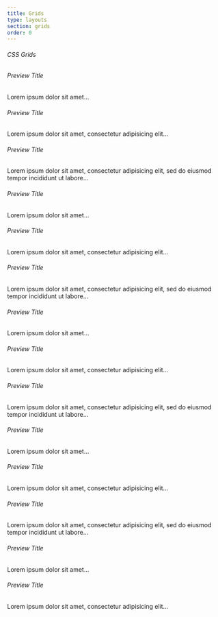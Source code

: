 ```yaml
---
title: Grids
type: layouts
section: grids
order: 0
---
```


<h6>CSS Grids</h6>

<div class="grid">
	<div class="grid-item"><div class="preview preview-vertical"><div class="preview-header bg-silver"></div><div class="preview-body"><div class="preview-text"><h6>Preview Title</h6><p>Lorem ipsum dolor sit amet...</p></div></div></div></div>
	<div class="grid-item"><div class="preview preview-vertical"><div class="preview-header bg-silver"></div><div class="preview-body"><div class="preview-text"><h6>Preview Title</h6><p>Lorem ipsum dolor sit amet, consectetur adipisicing elit...</p></div></div></div></div>
	<div class="grid-item"><div class="preview preview-vertical"><div class="preview-header bg-silver"></div><div class="preview-body"><div class="preview-text"><h6>Preview Title</h6><p>Lorem ipsum dolor sit amet, consectetur adipisicing elit, sed do eiusmod tempor incididunt ut labore...</p></div></div></div></div>
	<div class="grid-item"><div class="preview preview-vertical"><div class="preview-header bg-silver"></div><div class="preview-body"><div class="preview-text"><h6>Preview Title</h6><p>Lorem ipsum dolor sit amet...</p></div></div></div></div>
	<div class="grid-item"><div class="preview preview-vertical"><div class="preview-header bg-silver"></div><div class="preview-body"><div class="preview-text"><h6>Preview Title</h6><p>Lorem ipsum dolor sit amet, consectetur adipisicing elit...</p></div></div></div></div>
	<div class="grid-item"><div class="preview preview-vertical"><div class="preview-header bg-silver"></div><div class="preview-body"><div class="preview-text"><h6>Preview Title</h6><p>Lorem ipsum dolor sit amet, consectetur adipisicing elit, sed do eiusmod tempor incididunt ut labore...</p></div></div></div></div>
	<div class="grid-item"><div class="preview preview-vertical"><div class="preview-header bg-silver"></div><div class="preview-body"><div class="preview-text"><h6>Preview Title</h6><p>Lorem ipsum dolor sit amet...</p></div></div></div></div>
	<div class="grid-item"><div class="preview preview-vertical"><div class="preview-header bg-silver"></div><div class="preview-body"><div class="preview-text"><h6>Preview Title</h6><p>Lorem ipsum dolor sit amet, consectetur adipisicing elit...</p></div></div></div></div>
	<div class="grid-item"><div class="preview preview-vertical"><div class="preview-header bg-silver"></div><div class="preview-body"><div class="preview-text"><h6>Preview Title</h6><p>Lorem ipsum dolor sit amet, consectetur adipisicing elit, sed do eiusmod tempor incididunt ut labore...</p></div></div></div></div>
	<div class="grid-item"><div class="preview preview-vertical"><div class="preview-header bg-silver"></div><div class="preview-body"><div class="preview-text"><h6>Preview Title</h6><p>Lorem ipsum dolor sit amet...</p></div></div></div></div>
	<div class="grid-item"><div class="preview preview-vertical"><div class="preview-header bg-silver"></div><div class="preview-body"><div class="preview-text"><h6>Preview Title</h6><p>Lorem ipsum dolor sit amet, consectetur adipisicing elit...</p></div></div></div></div>
	<div class="grid-item"><div class="preview preview-vertical"><div class="preview-header bg-silver"></div><div class="preview-body"><div class="preview-text"><h6>Preview Title</h6><p>Lorem ipsum dolor sit amet, consectetur adipisicing elit, sed do eiusmod tempor incididunt ut labore...</p></div></div></div></div>
	<div class="grid-item"><div class="preview preview-vertical"><div class="preview-header bg-silver"></div><div class="preview-body"><div class="preview-text"><h6>Preview Title</h6><p>Lorem ipsum dolor sit amet...</p></div></div></div></div>
	<div class="grid-item"><div class="preview preview-vertical"><div class="preview-header bg-silver"></div><div class="preview-body"><div class="preview-text"><h6>Preview Title</h6><p>Lorem ipsum dolor sit amet, consectetur adipisicing elit...</p></div></div></div></div>

</div>